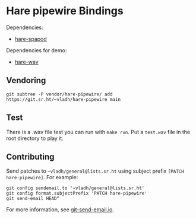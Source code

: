# Hare pipewire Bindings

Dependencies:

* [hare-spapod](https://git.sr.ht/~vladh/hare-spapod)

Dependencies for demo:

* [hare-wav](https://git.sr.ht/~vladh/hare-wav)

## Vendoring

```
git subtree -P vendor/hare-pipewire/ add https://git.sr.ht/~vladh/hare-pipewire main
```

## Test

There is a .wav file test you can run with `make run`. Put a `test.wav` file in the root directory to play it.

## Contributing

Send patches to `~vladh/general@lists.sr.ht` using subject prefix `[PATCH hare-pipewire]`. For example:

```
git config sendemail.to '~vladh/general@lists.sr.ht'
git config format.subjectPrefix 'PATCH hare-pipewire'
git send-email HEAD^
```

For more information, see [git-send-email.io](https://git-send-email.io/).
